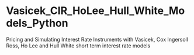 # Vasicek_CIR_HoLee_Hull_White_Models_Python
Pricing and Simulating Interest Rate Instruments with Vasicek, Cox Ingersoll Ross, Ho Lee and Hull White short term interest rate models
